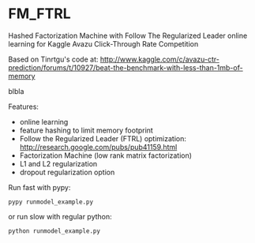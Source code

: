 # FM_FTRL
Hashed Factorization Machine with Follow The Regularized Leader online learning for Kaggle Avazu Click-Through Rate Competition

Based on Tinrtgu's code at: http://www.kaggle.com/c/avazu-ctr-prediction/forums/t/10927/beat-the-benchmark-with-less-than-1mb-of-memory


blbla

Features:
- online learning
- feature hashing to limit memory footprint
- Follow the Regularized Leader (FTRL) optimization: http://research.google.com/pubs/pub41159.html
- Factorization Machine (low rank matrix factorization)
- L1 and L2 regularization
- dropout regularization option


Run fast with pypy:

    pypy runmodel_example.py


or run slow with regular python:

    python runmodel_example.py

